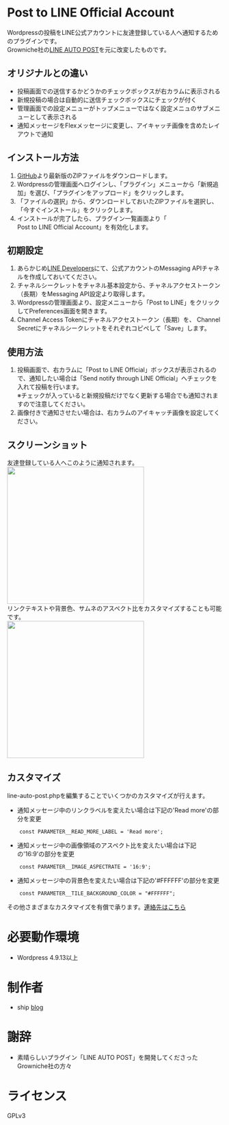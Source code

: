 # Post to LINE Official Account
Wordpressの投稿をLINE公式アカウントに友達登録している人へ通知するためのプラグインです。  
Growniche社の[LINE AUTO POST](https://s-page.biz/line-auto-post/#home)を元に改変したものです。  
## オリジナルとの違い  
* 投稿画面での送信するかどうかのチェックボックスが右カラムに表示される
* 新規投稿の場合は自動的に送信チェックボックスにチェックが付く
* 管理画面での設定メニューがトップメニューではなく設定メニュのサブメニューとして表示される
* 通知メッセージをFlexメッセージに変更し、アイキャッチ画像を含めたレイアウトで通知

## インストール方法
1. [GitHub](https://github.com/shipwebdotjp/post2lineoa/releases)より最新版のZIPファイルをダウンロードします。
2. Wordpressの管理画面へログインし、「プラグイン」メニューから「新規追加」を選び、「プラグインをアップロード」をクリックします。
3. 「ファイルの選択」から、ダウンロードしておいたZIPファイルを選択し、「今すぐインストール」をクリックします。
4. インストールが完了したら、プラグイン一覧画面より「	
Post to LINE Official Account」を有効化します。

## 初期設定
1. あらかじめ[LINE Developers](https://developers.line.biz/)にて、公式アカウントのMessaging APIチャネルを作成しておいてください。
2. チャネルシークレットをチャネル基本設定から、チャネルアクセストークン（長期）をMessaging API設定より取得します。
3. Wordpressの管理画面より、設定メニューから「Post to LINE」をクリックしてPreferences画面を開きます。
4. Channel Access Tokenにチャネルアクセストークン（長期）を、 Channel Secretにチャネルシークレットをそれぞれコピペして「Save」します。

## 使用方法
1. 投稿画面で、右カラムに「Post to LINE Official」ボックスが表示されるので、通知したい場合は「Send notify through LINE Official」へチェックを入れて投稿を行います。  
※チェックが入っていると新規投稿だけでなく更新する場合でも通知されますので注意してください。
2. 画像付きで通知させたい場合は、右カラムのアイキャッチ画像を設定してください。

## スクリーンショット
友達登録している人へこのように通知されます。  
<img src="https://blog.shipweb.jp/wp-content/uploads/2021/03/PNG-imageposttoline.png" width="320">  
リンクテキストや背景色、サムネのアスペクト比をカスタマイズすることも可能です。  
<img src="https://blog.shipweb.jp/wp-content/uploads/2021/03/PNG-imageposttolinecustom.png" width="320">  

## カスタマイズ
line-auto-post.phpを編集することでいくつかのカスタマイズが行えます。
* 通知メッセージ中のリンクラベルを変えたい場合は下記の'Read more'の部分を変更  
```
    const PARAMETER__READ_MORE_LABEL = 'Read more';
```
* 通知メッセージ中の画像領域のアスペクト比を変えたい場合は下記の'16:9'の部分を変更  
```
    const PARAMETER__IMAGE_ASPECTRATE = '16:9';
```

* 通知メッセージ中の背景色を変えたい場合は下記の'#FFFFFF'の部分を変更  
```
    const PARAMETER__TILE_BACKGROUND_COLOR = "#FFFFFF";
```

その他さまざまなカスタマイズを有償で承ります。[連絡先はこちら](https://blog.shipweb.jp/contact)

# 必要動作環境
* Wordpress  4.9.13以上

# 制作者
* ship [blog](https://blog.shipweb.jp/)


# 謝辞
* 素晴らしいプラグイン「LINE AUTO POST」を開発してくださったGrowniche社の方々

# ライセンス
GPLv3
